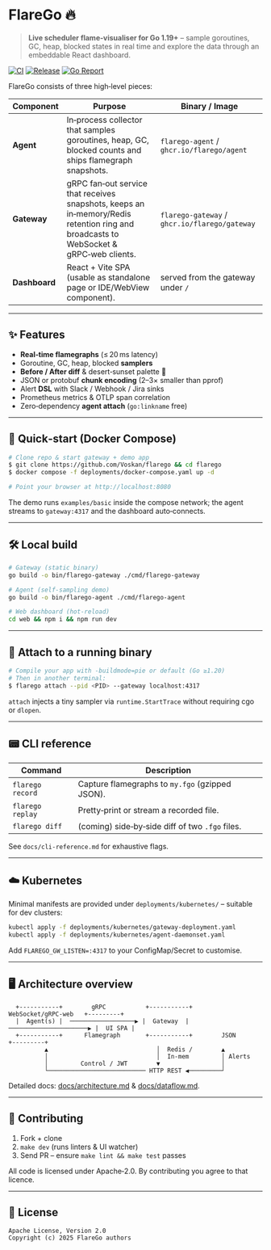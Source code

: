 # FlareGo 🔥

> **Live scheduler flame‑visualiser for Go 1.19+** – sample goroutines, GC, heap, blocked states in real time and explore the data through an embeddable React dashboard.

[![CI](https://github.com/Voskan/flarego/actions/workflows/ci.yml/badge.svg)](https://github.com/Voskan/flarego/actions/workflows/ci.yml)
[![Release](https://github.com/Voskan/flarego/actions/workflows/release.yml/badge.svg)](https://github.com/Voskan/flarego/actions/workflows/release.yml)
[![Go Report](https://goreportcard.com/badge/github.com/Voskan/flarego)](https://goreportcard.com/report/github.com/Voskan/flarego)

FlareGo consists of three high‑level pieces:

| Component     | Purpose                                                                                                                               | Binary / Image                                |
| ------------- | ------------------------------------------------------------------------------------------------------------------------------------- | --------------------------------------------- |
| **Agent**     | In‑process collector that samples goroutines, heap, GC, blocked counts and ships flamegraph snapshots.                                | `flarego-agent` / `ghcr.io/flarego/agent`     |
| **Gateway**   | gRPC fan‑out service that receives snapshots, keeps an in‑memory/Redis retention ring and broadcasts to WebSocket & gRPC‑web clients. | `flarego-gateway` / `ghcr.io/flarego/gateway` |
| **Dashboard** | React + Vite SPA (usable as standalone page or IDE/WebView component).                                                                | served from the gateway under `/`             |

---

## ✨ Features

- **Real‑time flamegraphs** (≤ 20 ms latency)
- Goroutine, GC, heap, blocked **samplers**
- **Before / After diff** & desert‑sunset palette 🌄
- JSON or protobuf **chunk encoding** (2–3× smaller than pprof)
- Alert **DSL** with Slack / Webhook / Jira sinks
- Prometheus metrics & OTLP span correlation
- Zero‑dependency **agent attach** (`go:linkname` free)

---

## 🚀 Quick‑start (Docker Compose)

```bash
# Clone repo & start gateway + demo app
$ git clone https://github.com/Voskan/flarego && cd flarego
$ docker compose -f deployments/docker-compose.yaml up -d

# Point your browser at http://localhost:8080
```

The demo runs `examples/basic` inside the compose network; the agent streams to `gateway:4317` and the dashboard auto‑connects.

---

## 🛠️ Local build

```bash
# Gateway (static binary)
go build -o bin/flarego-gateway ./cmd/flarego-gateway

# Agent (self‑sampling demo)
go build -o bin/flarego-agent ./cmd/flarego-agent

# Web dashboard (hot‑reload)
cd web && npm i && npm run dev
```

---

## 🧩 Attach to a running binary

```bash
# Compile your app with -buildmode=pie or default (Go ≥1.20)
# Then in another terminal:
$ flarego attach --pid <PID> --gateway localhost:4317
```

`attach` injects a tiny sampler via `runtime.StartTrace` without requiring cgo or `dlopen`.

---

## 📟 CLI reference

| Command          | Description                                     |
| ---------------- | ----------------------------------------------- |
| `flarego record` | Capture flamegraphs to `my.fgo` (gzipped JSON). |
| `flarego replay` | Pretty‑print or stream a recorded file.         |
| `flarego diff`   | (coming) side‑by‑side diff of two `.fgo` files. |

See `docs/cli-reference.md` for exhaustive flags.

---

## ☁️ Kubernetes

Minimal manifests are provided under `deployments/kubernetes/` – suitable for dev clusters:

```bash
kubectl apply -f deployments/kubernetes/gateway-deployment.yaml
kubectl apply -f deployments/kubernetes/agent-daemonset.yaml
```

Add `FLAREGO_GW_LISTEN=:4317` to your ConfigMap/Secret to customise.

---

## 🖥️ Architecture overview

```
  +-----------+        gRPC           +-----------+    WebSocket/gRPC‑web   +---------+
  |  Agent(s) |  ──────────────────▶ |  Gateway  | ──────────────────────▶ |  UI SPA |
  +-----------+      Flamegraph       +-----------+        JSON             +---------+
          ▲                              │  Redis /        ▲
          │                              │  In‑mem         │ Alerts
          │         Control / JWT        ▼                 │
          └─────────────────────────── HTTP REST ◀─────────┘
```

Detailed docs: [docs/architecture.md](docs/architecture.md) & [docs/dataflow.md](docs/dataflow.md).

---

## 🥳 Contributing

1. Fork + clone
2. `make dev` (runs linters & UI watcher)
3. Send PR – ensure `make lint && make test` passes

All code is licensed under Apache‑2.0. By contributing you agree to that licence.

---

## 📝 License

```
Apache License, Version 2.0
Copyright (c) 2025 FlareGo authors
```
